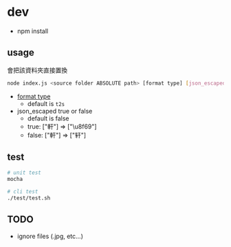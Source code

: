 
# dev

- npm install

## usage

會把該資料夾直接置換

```sh
node index.js <source folder ABSOLUTE path> [format type] [json_escaped]
```

- [format type](https://github.com/BYVoid/OpenCC)
    + default is `t2s`
- json_escaped true or false
    + default is false
    + true: ["軒"] => ["\u8f69"]
    + false: ["軒"] => ["轩"]

## test

```sh
# unit test
mocha

# cli test
./test/test.sh
```

## TODO

- ignore files (.jpg, etc...)
